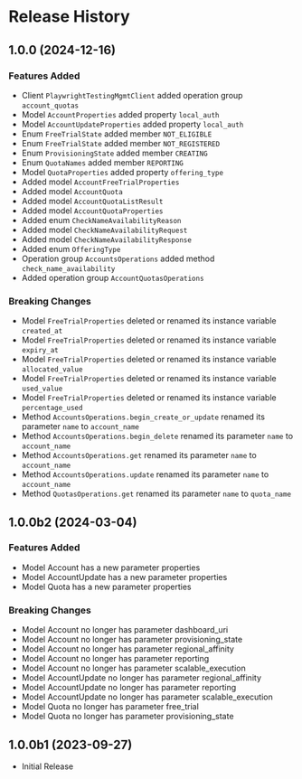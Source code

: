 # Release History

## 1.0.0 (2024-12-16)

### Features Added

  - Client `PlaywrightTestingMgmtClient` added operation group `account_quotas`
  - Model `AccountProperties` added property `local_auth`
  - Model `AccountUpdateProperties` added property `local_auth`
  - Enum `FreeTrialState` added member `NOT_ELIGIBLE`
  - Enum `FreeTrialState` added member `NOT_REGISTERED`
  - Enum `ProvisioningState` added member `CREATING`
  - Enum `QuotaNames` added member `REPORTING`
  - Model `QuotaProperties` added property `offering_type`
  - Added model `AccountFreeTrialProperties`
  - Added model `AccountQuota`
  - Added model `AccountQuotaListResult`
  - Added model `AccountQuotaProperties`
  - Added enum `CheckNameAvailabilityReason`
  - Added model `CheckNameAvailabilityRequest`
  - Added model `CheckNameAvailabilityResponse`
  - Added enum `OfferingType`
  - Operation group `AccountsOperations` added method `check_name_availability`
  - Added operation group `AccountQuotasOperations`

### Breaking Changes

  - Model `FreeTrialProperties` deleted or renamed its instance variable `created_at`
  - Model `FreeTrialProperties` deleted or renamed its instance variable `expiry_at`
  - Model `FreeTrialProperties` deleted or renamed its instance variable `allocated_value`
  - Model `FreeTrialProperties` deleted or renamed its instance variable `used_value`
  - Model `FreeTrialProperties` deleted or renamed its instance variable `percentage_used`
  - Method `AccountsOperations.begin_create_or_update` renamed its parameter `name` to `account_name`
  - Method `AccountsOperations.begin_delete` renamed its parameter `name` to `account_name`
  - Method `AccountsOperations.get` renamed its parameter `name` to `account_name`
  - Method `AccountsOperations.update` renamed its parameter `name` to `account_name`
  - Method `QuotasOperations.get` renamed its parameter `name` to `quota_name`

## 1.0.0b2 (2024-03-04)

### Features Added

  - Model Account has a new parameter properties
  - Model AccountUpdate has a new parameter properties
  - Model Quota has a new parameter properties

### Breaking Changes

  - Model Account no longer has parameter dashboard_uri
  - Model Account no longer has parameter provisioning_state
  - Model Account no longer has parameter regional_affinity
  - Model Account no longer has parameter reporting
  - Model Account no longer has parameter scalable_execution
  - Model AccountUpdate no longer has parameter regional_affinity
  - Model AccountUpdate no longer has parameter reporting
  - Model AccountUpdate no longer has parameter scalable_execution
  - Model Quota no longer has parameter free_trial
  - Model Quota no longer has parameter provisioning_state

## 1.0.0b1 (2023-09-27)

* Initial Release
